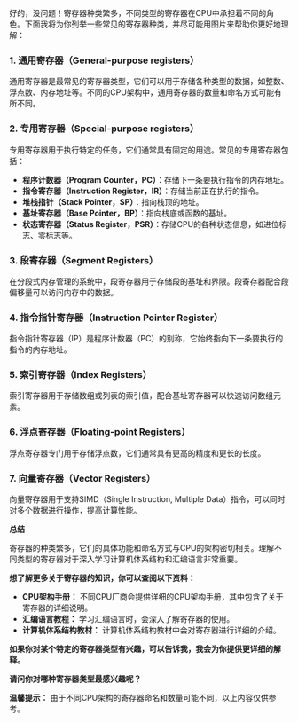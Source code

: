 好的，没问题！寄存器种类繁多，不同类型的寄存器在CPU中承担着不同的角色。下面我将为你列举一些常见的寄存器种类，并尽可能用图片来帮助你更好地理解：

### 1. 通用寄存器（General-purpose registers）

通用寄存器是最常见的寄存器类型，它们可以用于存储各种类型的数据，如整数、浮点数、内存地址等。不同的CPU架构中，通用寄存器的数量和命名方式可能有所不同。

### 2. 专用寄存器（Special-purpose registers）

专用寄存器用于执行特定的任务，它们通常具有固定的用途。常见的专用寄存器包括：

- **程序计数器（Program Counter，PC）**：存储下一条要执行指令的内存地址。
- **指令寄存器（Instruction Register，IR）**：存储当前正在执行的指令。
- **堆栈指针（Stack Pointer，SP）**：指向栈顶的地址。
- **基址寄存器（Base Pointer，BP）**：指向栈底或函数的基址。
- **状态寄存器（Status Register，PSR）**：存储CPU的各种状态信息，如进位标志、零标志等。

### 3. 段寄存器（Segment Registers）

在分段式内存管理的系统中，段寄存器用于存储段的基址和界限。段寄存器配合段偏移量可以访问内存中的数据。

### 4. 指令指针寄存器（Instruction Pointer Register）

指令指针寄存器（IP）是程序计数器（PC）的别称，它始终指向下一条要执行的指令的内存地址。

### 5. 索引寄存器（Index Registers）

索引寄存器用于存储数组或列表的索引值，配合基址寄存器可以快速访问数组元素。

### 6. 浮点寄存器（Floating-point Registers）

浮点寄存器专门用于存储浮点数，它们通常具有更高的精度和更长的长度。

### 7. 向量寄存器（Vector Registers）

向量寄存器用于支持SIMD（Single Instruction, Multiple Data）指令，可以同时对多个数据进行操作，提高计算性能。

**总结**

寄存器的种类繁多，它们的具体功能和命名方式与CPU的架构密切相关。理解不同类型的寄存器对于深入学习计算机体系结构和汇编语言非常重要。

**想了解更多关于寄存器的知识，你可以查阅以下资料：**

- **CPU架构手册：** 不同CPU厂商会提供详细的CPU架构手册，其中包含了关于寄存器的详细说明。
- **汇编语言教程：** 学习汇编语言时，会深入了解寄存器的使用。
- **计算机体系结构教材：** 计算机体系结构教材中会对寄存器进行详细的介绍。

**如果你对某个特定的寄存器类型有兴趣，可以告诉我，我会为你提供更详细的解释。**

**请问你对哪种寄存器类型最感兴趣呢？**

**温馨提示：** 由于不同CPU架构的寄存器命名和数量可能不同，以上内容仅供参考。